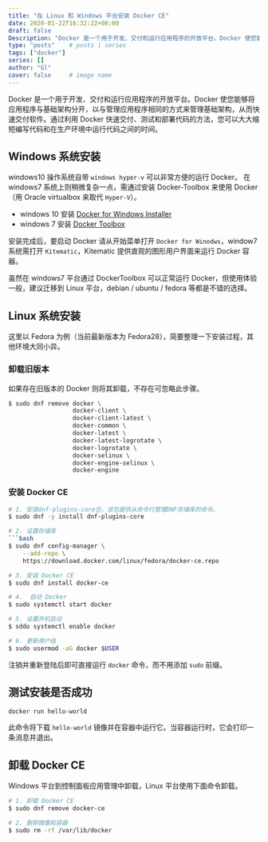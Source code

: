 ```yaml
---
title: "在 Linux 和 Windows 平台安装 Docker CE"
date: 2020-01-22T16:32:22+08:00
draft: false
Description: "Docker 是一个用于开发、交付和运行应用程序的开放平台。Docker 使您能够将应用程序与基础架构分开，以与管理应用程序相同的方式来管理基础架构，从而快速交付软件。通过利用 Docker 快速交付、测试和部署代码的方法，您可以大大缩短编写代码和在生产环境中运行代码之间的时间。"
type: "posts"    # posts | series
tags: ["docker"]
series: []
author: "Gl"
cover: false     # image name
---
```


Docker 是一个用于开发、交付和运行应用程序的开放平台。Docker 使您能够将应用程序与基础架构分开，以与管理应用程序相同的方式来管理基础架构，从而快速交付软件。通过利用 Docker 快速交付、测试和部署代码的方法，您可以大大缩短编写代码和在生产环境中运行代码之间的时间。

## Windows 系统安装

windows10 操作系统自带 `windows hyper-v` 可以非常方便的运行 Docker。 在 windows7 系统上则稍微复杂一点，需通过安装 Docker-Toolbox 来使用 Docker（用 Oracle virtualbox 来取代 `Hyper-V`）。

- windows 10 安装 [Docker for Windows Installer](https://download.docker.com/win/stable/Docker%20for%20Windows%20Installer.exe)
- windows 7 安装  [Docker Toolbox](https://docs.docker.com/toolbox/overview/)

安装完成后，要启动 Docker 请从开始菜单打开 `Docker for Winodws`，window7 系统需打开 `Kitematic`，Kitematic 提供直观的图形用户界面来运行 Docker 容器。

虽然在 windows7 平台通过 DockerToolbox 可以正常运行 Docker，但使用体验一般，建议迁移到 Linux 平台，debian / ubuntu / fedora 等都是不错的选择。

## Linux 系统安装

这里以 Fedora 为例（当前最新版本为 Fedora28），简要整理一下安装过程，其他环境大同小异。

### 卸载旧版本

如果存在旧版本的 Docker 则将其卸载，不存在可忽略此步骤。

```bash
$ sudo dnf remove docker \
                  docker-client \
                  docker-client-latest \
                  docker-common \
                  docker-latest \
                  docker-latest-logrotate \
                  docker-logrotate \
                  docker-selinux \
                  docker-engine-selinux \
                  docker-engine
```

### 安装 Docker CE

```bash
# 1. 安装dnf-plugins-core包，该包提供从命令行管理DNF存储库的命令。
$ sudo dnf -y install dnf-plugins-core

# 2. 设置存储库
```bash
$ sudo dnf config-manager \
    --add-repo \
    https://download.docker.com/linux/fedora/docker-ce.repo

# 3. 安装 Docker CE
$ sudo dnf install docker-ce

# 4.  启动 Docker
$ sudo systemctl start docker

# 5. 设置开机启动
$ sddo systemctl enable docker

# 6. 更新用户组
$ sudo usermod -aG docker $USER
```

注销并重新登陆后即可直接运行 `docker` 命令，而不用添加 `sudo` 前缀。

## 测试安装是否成功

```bash
docker run hello-world
```

此命令将下载 `hello-world` 镜像并在容器中运行它。当容器运行时，它会打印一条消息并退出。

## 卸载 Docker CE

Windows 平台到控制面板应用管理中卸载，Linux 平台使用下面命令卸载。

```bash
# 1. 卸载 Docker CE
$ sudo dnf remove docker-ce

# 2. 删除镜像和容器
$ sudo rm -rf /var/lib/docker
```
